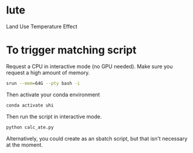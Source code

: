# lute
Land Use Temperature Effect


# To trigger matching script
Request a CPU in interactive mode (no GPU needed). Make sure you request a high amount of memory.
```bash
srun --mem=64G --pty bash -i
```

Then activate your conda environment
```bash
conda activate uhi
```

Then run the script in interactive mode.
```bash
python calc_ate.py
```

Alternatively, you could create as an sbatch script, but that isn't necessary at the moment.
